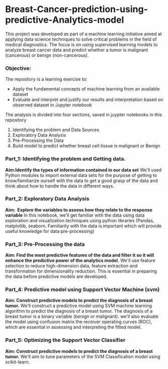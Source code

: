 # Breast-Cancer-prediction-using-predictive-Analytics-model
This project was developed as part of a machine learning initiative aimed at applying data science techniques to solve critical problems in the field of medical diagnostics. The focus is on using supervised learning models to analyze breast cancer data and predict whether a tumor is malignant (cancerous) or benign (non-cancerous).


### Objective:
The repository is a learning exercise to:
* Apply the fundamental concepts of machine learning from an available dataset
* Evaluate and interpret and justify our results and interpretation based on observed dataset in Jupyter notebook

The analysis is divided into four sections, saved in juypter notebooks in this repository
1. Identifying the problem  and Data Sources
2. Exploratory Data Analysis
3. Pre-Processing the Data
4. Build model to predict whether breast cell tissue is  malignant or Benign

### Part_1: Identifying the problem and Getting data.
**Aim:Identify the types of information contained in our data set**
We'll used Python modules to import external data sets for the purpose of getting to know/familiarize ourself with the data to get a good grasp of the data and think about how to handle the data in different ways. 

### Part_2: Exploratory Data Analysis
**Aim:  Explore the variables to assess how they relate to the response variable** 
In this notebook, we'll get familiar with the data using data exploration and visualization techniques using python libraries (Pandas, matplotlib, seaborn. Familiarity with the data is important which will provide useful knowledge for data pre-processing)

### Part_3: Pre-Processing the data
**Aim: Find the most predictive features of the data and filter it so it will enhance the predictive power of the analytics model.**
We'll use feature selection to reduce high-dimension data, feature extraction and transformation for dimensionality reduction. This is essential in preparing the data before predictive models are developed.

### Part_4: Predictive model using Support Vector Machine (svm)
**Aim: Construct predictive models to predict the diagnosis of a breast tumor.** 
We'll construct a predictive model using SVM machine learning algorithm to predict the diagnosis of a breast tumor. The diagnosis of a breast tumor is a binary variable (benign or malignant). we'll also evaluate the model using confusion matrix the receiver operating curves (ROC), which are essential in assessing and interpreting the fitted model.

### Part_5: Optimizing the  Support Vector Classifier
**Aim: Construct predictive models to predict the diagnosis of a breast tumor.** 
We'll aim to tune parameters of the SVM Classification model using scikit-learn.

